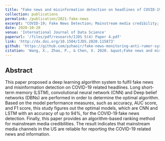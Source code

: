 ```yaml
---
title: "Fake news and misinformation detection on headlines of COVID-19 using deep learning algorithms"
collection: publications
permalink: /publication/2021-fake-news
excerpt: "COVID-19; Fake News Detection; Mainstream media credibility; Long-term memory; Converlutional neural network; Deep belief networks; Cloud computing"
date: 2020-10-28
venue: 'International Journal of Data Science'
paperurl: '/files/pdf/research/IJDS 5(4) Paper 4.pdf'
link: 'http://dx.doi.org/10.1504/IJDS.2020.115873'
github: 'https://github.com/pzhaoir/fake-news-monitoring-anti-rumor-systm/tree/main/fake-news-mainstream-media'
citation: 'Wang, X., Zhao, P., & Chen, X. 2020. &quot;Fake news and misinformation detection on headlines of COVID-19 using deep learning algorithms.&quot; <i>International Journal of Data Science</i> doi:10.1504/IJDS.2020.115873'
---
```


## Abstract
This paper proposed a deep learning algorithm system to fulfil fake
news and misinformation detection on COVID-19 related headlines. Long
short-term memory (LSTM), convolutional neural network (CNN) and Deep
belief networks (DBNs) are performed in order to determine the optimal
algorithm. Based on the model performance measures, such as accuracy, AUC
score, and F1 score, this study figures out the optimal models, which are CNN
and LSTM with an accuracy of up to 94%, for the COVID-19 fake news
detection. Finally, this paper provides an algorithm-based ranking method for
mainstream media credibilities. The result indicates that mainstream media
channels in the US are reliable for reporting the COVID-19 related news and
information.
